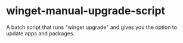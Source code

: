 # winget-manual-upgrade-script
A batch script that runs "winget upgrade" and gives you the option to update apps and packages.
